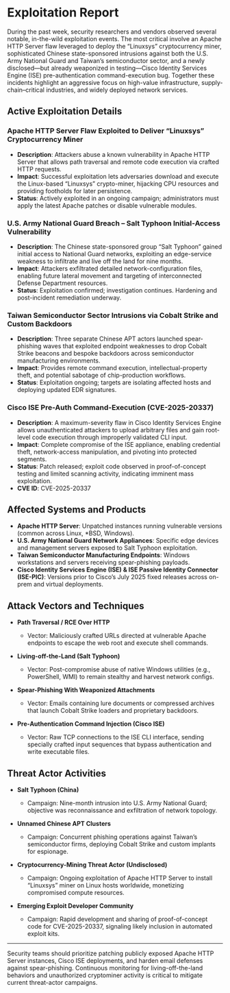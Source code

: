 # Exploitation Report

During the past week, security researchers and vendors observed several notable, in-the-wild exploitation events. The most critical involve an Apache HTTP Server flaw leveraged to deploy the “Linuxsys” cryptocurrency miner, sophisticated Chinese state-sponsored intrusions against both the U.S. Army National Guard and Taiwan’s semiconductor sector, and a newly disclosed—but already weaponized in testing—Cisco Identity Services Engine (ISE) pre-authentication command-execution bug. Together these incidents highlight an aggressive focus on high-value infrastructure, supply-chain–critical industries, and widely deployed network services.

## Active Exploitation Details

### Apache HTTP Server Flaw Exploited to Deliver “Linuxsys” Cryptocurrency Miner
- **Description**: Attackers abuse a known vulnerability in Apache HTTP Server that allows path traversal and remote code execution via crafted HTTP requests.  
- **Impact**: Successful exploitation lets adversaries download and execute the Linux-based “Linuxsys” crypto-miner, hijacking CPU resources and providing footholds for later persistence.  
- **Status**: Actively exploited in an ongoing campaign; administrators must apply the latest Apache patches or disable vulnerable modules.  

### U.S. Army National Guard Breach – Salt Typhoon Initial-Access Vulnerability
- **Description**: The Chinese state-sponsored group “Salt Typhoon” gained initial access to National Guard networks, exploiting an edge-service weakness to infiltrate and live off the land for nine months.  
- **Impact**: Attackers exfiltrated detailed network-configuration files, enabling future lateral movement and targeting of interconnected Defense Department resources.  
- **Status**: Exploitation confirmed; investigation continues. Hardening and post-incident remediation underway.  

### Taiwan Semiconductor Sector Intrusions via Cobalt Strike and Custom Backdoors
- **Description**: Three separate Chinese APT actors launched spear-phishing waves that exploited endpoint weaknesses to drop Cobalt Strike beacons and bespoke backdoors across semiconductor manufacturing environments.  
- **Impact**: Provides remote command execution, intellectual-property theft, and potential sabotage of chip-production workflows.  
- **Status**: Exploitation ongoing; targets are isolating affected hosts and deploying updated EDR signatures.  

### Cisco ISE Pre-Auth Command-Execution (CVE-2025-20337)
- **Description**: A maximum-severity flaw in Cisco Identity Services Engine allows unauthenticated attackers to upload arbitrary files and gain root-level code execution through improperly validated CLI input.  
- **Impact**: Complete compromise of the ISE appliance, enabling credential theft, network-access manipulation, and pivoting into protected segments.  
- **Status**: Patch released; exploit code observed in proof-of-concept testing and limited scanning activity, indicating imminent mass exploitation.  
- **CVE ID**: CVE-2025-20337  

## Affected Systems and Products

- **Apache HTTP Server**: Unpatched instances running vulnerable versions (common across Linux, *BSD, Windows).  
- **U.S. Army National Guard Network Appliances**: Specific edge devices and management servers exposed to Salt Typhoon exploitation.  
- **Taiwan Semiconductor Manufacturing Endpoints**: Windows workstations and servers receiving spear-phishing payloads.  
- **Cisco Identity Services Engine (ISE) & ISE Passive Identity Connector (ISE-PIC)**: Versions prior to Cisco’s July 2025 fixed releases across on-prem and virtual deployments.  

## Attack Vectors and Techniques

- **Path Traversal / RCE Over HTTP**  
  - Vector: Maliciously crafted URLs directed at vulnerable Apache endpoints to escape the web root and execute shell commands.  

- **Living-off-the-Land (Salt Typhoon)**  
  - Vector: Post-compromise abuse of native Windows utilities (e.g., PowerShell, WMI) to remain stealthy and harvest network configs.  

- **Spear-Phishing With Weaponized Attachments**  
  - Vector: Emails containing lure documents or compressed archives that launch Cobalt Strike loaders and proprietary backdoors.  

- **Pre-Authentication Command Injection (Cisco ISE)**  
  - Vector: Raw TCP connections to the ISE CLI interface, sending specially crafted input sequences that bypass authentication and write executable files.  

## Threat Actor Activities

- **Salt Typhoon (China)**
  - Campaign: Nine-month intrusion into U.S. Army National Guard; objective was reconnaissance and exfiltration of network topology.  

- **Unnamed Chinese APT Clusters**
  - Campaign: Concurrent phishing operations against Taiwan’s semiconductor firms, deploying Cobalt Strike and custom implants for espionage.  

- **Cryptocurrency-Mining Threat Actor (Undisclosed)**
  - Campaign: Ongoing exploitation of Apache HTTP Server to install “Linuxsys” miner on Linux hosts worldwide, monetizing compromised compute resources.  

- **Emerging Exploit Developer Community**
  - Campaign: Rapid development and sharing of proof-of-concept code for CVE-2025-20337, signaling likely inclusion in automated exploit kits.  

---

Security teams should prioritize patching publicly exposed Apache HTTP Server instances, Cisco ISE deployments, and harden email defenses against spear-phishing. Continuous monitoring for living-off-the-land behaviors and unauthorized cryptominer activity is critical to mitigate current threat-actor campaigns.